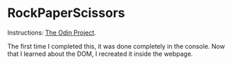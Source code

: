 # RockPaperScissors
Instructions: [The Odin Project](https://www.theodinproject.com/lessons/foundations-rock-paper-scissors).

The first time I completed this, it was done completely in the console. Now that I learned about the DOM, I recreated it inside the webpage.
